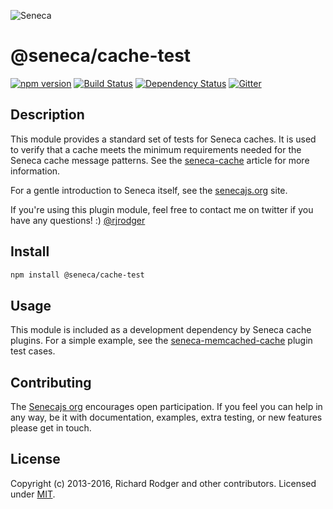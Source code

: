 ![Seneca](http://senecajs.org/files/assets/seneca-logo.png)

# @seneca/cache-test
[![npm version][npm-badge]][npm-url]
[![Build Status][travis-badge]][travis-url]
[![Dependency Status][david-badge]][david-url]
[![Gitter][gitter-badge]][gitter-url]


## Description

This module provides a standard set of tests for Seneca caches. It is used to verify that a cache meets the minimum requirements needed for the Seneca cache message patterns. See the [seneca-cache](http://github.com/senecajs/seneca-cache) article for more information.

For a gentle introduction to Seneca itself, see the
[senecajs.org](http://senecajs.org) site.

If you're using this plugin module, feel free to contact me on twitter if you
have any questions! :) [@rjrodger](http://twitter.com/rjrodger)

## Install

```sh
npm install @seneca/cache-test
```

## Usage

This module is included as a development dependency by Seneca cache plugins. For a simple example, see the [seneca-memcached-cache](https://github.com/darsee/seneca-memcached-cache) plugin test cases.

## Contributing

The [Senecajs org][] encourages open participation. If you feel you
can help in any way, be it with documentation, examples, extra
testing, or new features please get in touch.

## License
Copyright (c) 2013-2016, Richard Rodger and other contributors.
Licensed under [MIT][].

[MIT]: ./LICENSE
[Senecajs org]: https://github.com/senecajs/
[npm-badge]: https://img.shields.io/npm/v/@seneca/cache-test.svg
[npm-url]: https://npmjs.com/package/@seneca/cache-test
[david-badge]: https://david-dm.org/senecajs/seneca-cache-test.svg
[david-url]: https://david-dm.org/senecajs/seneca-cache-test
[gitter-badge]: https://badges.gitter.im/Join%20Chat.svg
[gitter-url]: https://gitter.im/senecajs/seneca
[travis-badge]: https://travis-ci.org/senecajs/seneca-cache-test.svg
[travis-url]: https://travis-ci.org/senecajs/seneca-cache-test
